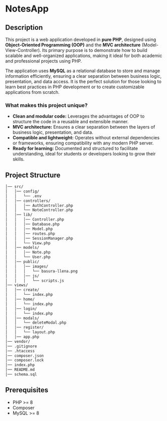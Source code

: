 # NotesApp

## Description

This project is a web application developed in **pure PHP**, designed using **Object-Oriented Programming (OOP)** and the **MVC architecture** (Model-View-Controller). Its primary purpose is to demonstrate how to build scalable and well-organized applications, making it ideal for both academic and professional projects using PHP.

The application uses **MySQL** as a relational database to store and manage information efficiently, ensuring a clear separation between business logic, presentation, and data access. It is the perfect solution for those looking to learn best practices in PHP development or to create customizable applications from scratch.

### **What makes this project unique?**
- **Clean and modular code:** Leverages the advantages of OOP to structure the code in a reusable and extensible manner.
- **MVC architecture:** Ensures a clear separation between the layers of business logic, presentation, and data.
- **Compatible and lightweight:** Operates without external dependencies or frameworks, ensuring compatibility with any modern PHP server.
- **Ready for learning:** Documented and structured to facilitate understanding, ideal for students or developers looking to grow their skills.

## Project Structure
```bash NOTESAPP/
│── src/
│   │── config/
│   │   └── .env
│   │── controllers/
│   │   │── AuthController.php
│   │   └── NoteController.php
│   │── lib/
│   │   │── Controller.php
│   │   │── Database.php
│   │   │── Model.php
│   │   │── routes.php
│   │   │── SessionManager.php
│   │   └── View.php
│   │── models/
│   │   │── Note.php
│   │   └── User.php
│   │── public/
│   │   │── images/
│   │   │   └── basura-llena.png
│   │   │── js/
│   │   │   └── scripts.js
│── views/
│   │── create/
│   │   └── index.php
│   │── home/
│   │   └── index.php
│   │── login/
│   │   └── index.php
│   │── modals/
│   │   └── deleteModal.php
│   │── register/
│   │   └── layout.php
│   │── app.php
│── vendor/
│── .gitignore
│── .htaccess
│── composer.json
│── composer.lock
│── index.php
│── README.md
│── schema.sql
```

## Prerequisites
- PHP >= 8
- Composer
- MySQL >= 8


